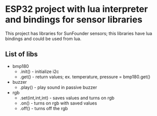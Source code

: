 ESP32 project with lua interpreter and bindings for sensor libraries 
=========

This project has libraries for SunFounder sensors; this libraries have lua bindings and could be used from lua.

List of libs
------
   * bmp180
      - .init() - initialize i2c 
      - .get() - return values; ex. temperature, pressure = bmp180.get()
   * buzzer 
      - .play() - play sound in passive buzzer
   * rgb
      - .set(int,int,int) - saves values and turns on rgb
      - .on() - turns on rgb with saved values
      - .off() - turns off the rgb	